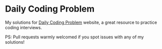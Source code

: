# Daily Coding Problem
My solutions for <a href='https://dailycodingproblem.com' >Daily Coding Problem</a> website, a great resource to practice coding interviews.

PS: Pull requests warmly welcomed if you spot issues with any of my solutions!
